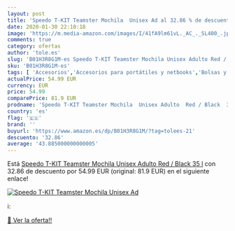 ```yaml
---
layout: post
title: 'Speedo T-KIT Teamster Mochila  Unisex Ad al 32.86 % de descuento'
date: 2020-01-30 22:10:18
image: 'https://m.media-amazon.com/images/I/41fA9lm61vL._AC_._SL400_.jpg'
comments: true
category: ofertas
author: 'tole.es'
slug: 'B01H3R8G1M-es Speedo T-KIT Teamster Mochila Unisex Adulto Red / Black 35 l'
sku: 'B01H3R8G1M-es'
tags: [ 'Accesorios','Accesorios para portátiles y netbooks','Bolsas y fundas para portátiles y netbooks','Bolígrafos, lápices y útiles de escritura','Equipaje','Informática','Mochilas','Mochilas para portátiles y netbooks','Mochilas tipo casual','Oficina y papelería','Rotuladores permanentes','Rotuladores y subrayadores','mochila', ]
actualPrice: 54.99 EUR
currency: EUR
price: 54.99
comparePrice: 81.9 EUR
prodname: 'Speedo T-KIT Teamster Mochila  Unisex Adulto  Red / Black  35 l'
country: 'es'
flag: '🇪🇸'
brand: ''
buyurl: 'https://www.amazon.es/dp/B01H3R8G1M/?tag=tolees-21'
descuento: '32.86'
average: '43.885000000000005'
---
```


Está [Speedo T-KIT Teamster Mochila  Unisex Adulto  Red / Black  35 l](https://www.amazon.es/dp/B01H3R8G1M/?tag=tolees-21) con 32.86 de descuento por 54.99 EUR (original: 81.9 EUR) en el siguiente enlace!

[![Speedo T-KIT Teamster Mochila  Unisex Ad](https://m.media-amazon.com/images/I/41fA9lm61vL._AC_._SL400_.jpg)](https://www.amazon.es/dp/B01H3R8G1M/?tag=tolees-21)

ℹ️:


[🛒 Ver la oferta!!](https://www.amazon.es/dp/B01H3R8G1M/?tag=tolees-21)
